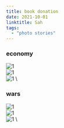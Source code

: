 ```yaml
---
title: book donation
date: 2021-10-01
linktitle: Sah
tags:
  - "photo stories"
---
```


### economy

![1](/img/book/1.jpg) \
![1](/img/book/2.jpg) \
![1](/img/book/3.jpg) \

### wars

![1](/img/book/4.jpg) \
![1](/img/book/5.jpg) \
![1](/img/book/6.jpg) \
